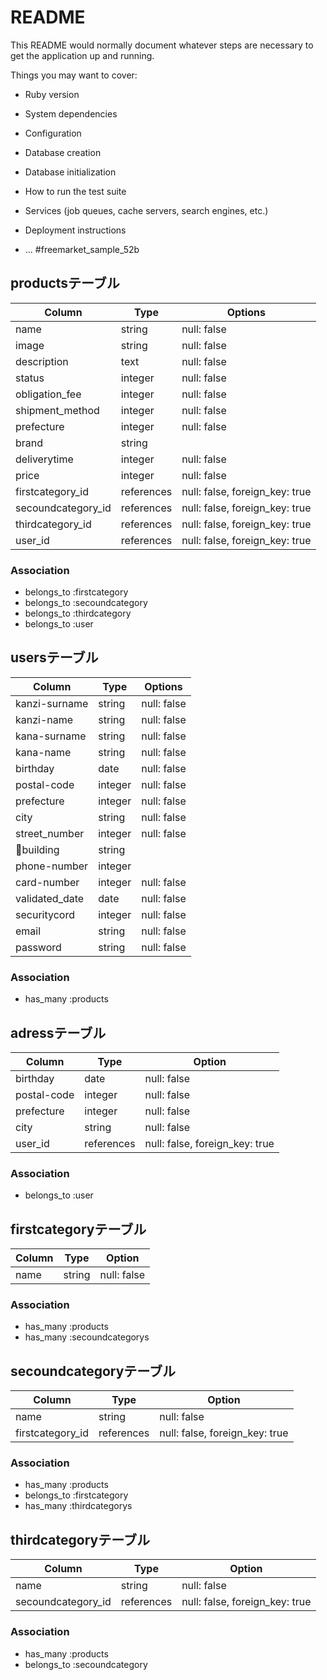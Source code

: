 # README

This README would normally document whatever steps are necessary to get the
application up and running.

Things you may want to cover:

* Ruby version

* System dependencies

* Configuration

* Database creation

* Database initialization

* How to run the test suite

* Services (job queues, cache servers, search engines, etc.)

* Deployment instructions

* ...
#freemarket_sample_52b
## productsテーブル

|Column|Type|Options|
|------|----|-------|
|name|string|null: false|
|image|string|null: false|
|description|text|null: false|
|status|integer|null: false|
|obligation_fee|integer|null: false|
|shipment_method|integer|null: false|
|prefecture|integer|null: false|
|brand|string|
|deliverytime|integer|null: false|
|price|integer|null: false|
|firstcategory_id|references|null: false, foreign_key: true|
|secoundcategory_id|references|null: false, foreign_key: true|
|thirdcategory_id|references|null: false, foreign_key: true|
|user_id|references|null: false, foreign_key: true|
### Association
- belongs_to :firstcategory
- belongs_to :secoundcategory
- belongs_to :thirdcategory
- belongs_to :user

## usersテーブル

|Column|Type|Options|
|------|----|-------|
|kanzi-surname|string|null: false|
|kanzi-name|string|null: false|
|kana-surname|string|null: false|
|kana-name|string|null: false|
|birthday|date|null: false|
|postal-code|integer|null: false|
|prefecture|integer|null: false|
|city|string|null: false|
|street_number|integer|null: false|
|building|string|
|phone-number|integer|
|card-number|integer|null: false|
|validated_date|date|null: false|
|securitycord|integer|null: false|
|email|string|null: false|
|password|string|null: false|

### Association
- has_many :products

## adressテーブル
|Column|Type|Option|
|------|----|------|
|birthday|date|null: false|
|postal-code|integer|null: false|
|prefecture|integer|null: false|
|city|string|null: false|
|user_id|references|null: false, foreign_key: true|

### Association
- belongs_to :user

## firstcategoryテーブル

|Column|Type|Option|
|------|----|------|
|name|string|null: false|

### Association
- has_many :products
- has_many :secoundcategorys

## secoundcategoryテーブル

|Column|Type|Option|
|------|----|------|
|name|string|null: false|
|firstcategory_id|references|null: false, foreign_key: true|

### Association
- has_many :products
- belongs_to :firstcategory
- has_many :thirdcategorys

## thirdcategoryテーブル

|Column|Type|Option|
|------|----|------|
|name|string|null: false|
|secoundcategory_id|references|null: false, foreign_key: true|

### Association
- has_many :products
- belongs_to :secoundcategory
